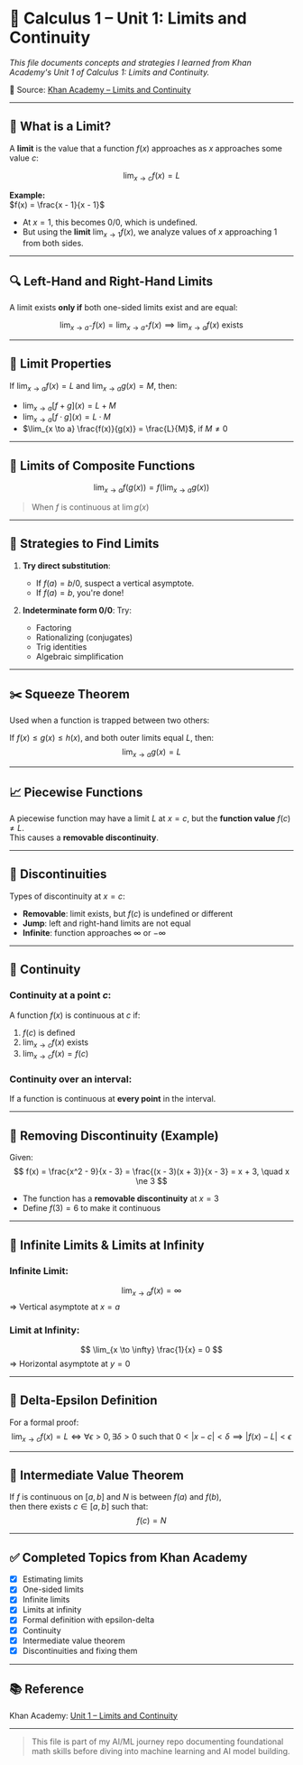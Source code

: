 # 📘 Calculus 1 – Unit 1: Limits and Continuity

*This file documents concepts and strategies I learned from Khan Academy's Unit 1 of Calculus 1: Limits and Continuity.*

🔗 Source: [Khan Academy – Limits and Continuity](https://www.khanacademy.org/math/calculus-1/cs1-limits-and-continuity)

---

## 📌 What is a Limit?

A **limit** is the value that a function $f(x)$ approaches as $x$ approaches some value $c$:

$$
\lim_{x \to c} f(x) = L
$$

**Example:**  
$f(x) = \frac{x - 1}{x - 1}$  
- At $x = 1$, this becomes $0/0$, which is undefined.  
- But using the **limit** $\lim_{x \to 1} f(x)$, we analyze values of $x$ approaching 1 from both sides.

---

## 🔍 Left-Hand and Right-Hand Limits

A limit exists **only if** both one-sided limits exist and are equal:  

$$
\lim_{x \to a^-} f(x) = \lim_{x \to a^+} f(x) \implies \lim_{x \to a} f(x) \text{ exists}
$$

---

## 🧮 Limit Properties

If $\lim_{x \to a} f(x) = L$ and $\lim_{x \to a} g(x) = M$, then:  
- $\lim_{x \to a} [f + g](x) = L + M$  
- $\lim_{x \to a} [f \cdot g](x) = L \cdot M$  
- $\lim_{x \to a} \frac{f(x)}{g(x)} = \frac{L}{M}$, if $M \neq 0$

---

## 🔁 Limits of Composite Functions

$$
\lim_{x \to a} f(g(x)) = f\Big(\lim_{x \to a} g(x)\Big)
$$
> When $f$ is continuous at $\lim g(x)$

---

## 🧠 Strategies to Find Limits

1. **Try direct substitution**:  
   - If $f(a) = b/0$, suspect a vertical asymptote.  
   - If $f(a) = b$, you're done!  

2. **Indeterminate form $0/0$**: Try:  
   - Factoring  
   - Rationalizing (conjugates)  
   - Trig identities  
   - Algebraic simplification  

---

## ✂️ Squeeze Theorem

Used when a function is trapped between two others:  

If $f(x) \le g(x) \le h(x)$, and both outer limits equal $L$, then:  
$$
\lim_{x \to a} g(x) = L
$$

---

## 📈 Piecewise Functions

A piecewise function may have a limit $L$ at $x = c$, but the **function value** $f(c) \ne L$.  
This causes a **removable discontinuity**.

---

## 🧩 Discontinuities

Types of discontinuity at $x = c$:  
- **Removable**: limit exists, but $f(c)$ is undefined or different  
- **Jump**: left and right-hand limits are not equal  
- **Infinite**: function approaches $\infty$ or $-\infty$  

---

## 🔄 Continuity

### Continuity at a point $c$:  
A function $f(x)$ is continuous at $c$ if:  
1. $f(c)$ is defined  
2. $\lim_{x \to c} f(x)$ exists  
3. $\lim_{x \to c} f(x) = f(c)$  

### Continuity over an interval:  
If a function is continuous at **every point** in the interval.

---

## 🔧 Removing Discontinuity (Example)

Given:  
$$
f(x) = \frac{x^2 - 9}{x - 3} = \frac{(x - 3)(x + 3)}{x - 3} = x + 3, \quad x \ne 3
$$

- The function has a **removable discontinuity** at $x = 3$  
- Define $f(3) = 6$ to make it continuous

---

## 🔭 Infinite Limits & Limits at Infinity

### Infinite Limit:  
$$
\lim_{x \to a} f(x) = \infty
$$
⇒ Vertical asymptote at $x = a$

### Limit at Infinity:  
$$
\lim_{x \to \infty} \frac{1}{x} = 0
$$
⇒ Horizontal asymptote at $y = 0$

---

## 📏 Delta-Epsilon Definition

For a formal proof:  
$$
\lim_{x \to c} f(x) = L \iff \forall \epsilon > 0, \exists \delta > 0 \text{ such that } 0 < |x - c| < \delta \implies |f(x) - L| < \epsilon
$$

---

## 📍 Intermediate Value Theorem

If $f$ is continuous on $[a, b]$ and $N$ is between $f(a)$ and $f(b)$,  
then there exists $c \in [a, b]$ such that:  
$$
f(c) = N
$$

---

## ✅ Completed Topics from Khan Academy

* [x] Estimating limits  
* [x] One-sided limits  
* [x] Infinite limits  
* [x] Limits at infinity  
* [x] Formal definition with epsilon-delta  
* [x] Continuity  
* [x] Intermediate value theorem  
* [x] Discontinuities and fixing them

---

## 📚 Reference

Khan Academy: [Unit 1 – Limits and Continuity](https://www.khanacademy.org/math/calculus-1/cs1-limits-and-continuity)

---

> This file is part of my AI/ML journey repo documenting foundational math skills before diving into machine learning and AI model building.
